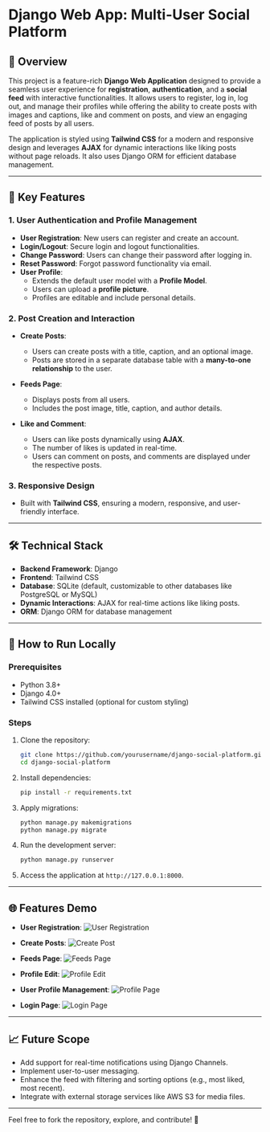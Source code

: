# Django Web App: Multi-User Social Platform

## 🌟 Overview

This project is a feature-rich **Django Web Application** designed to provide a seamless user experience for **registration**, **authentication**, and a **social feed** with interactive functionalities. It allows users to register, log in, log out, and manage their profiles while offering the ability to create posts with images and captions, like and comment on posts, and view an engaging feed of posts by all users.

The application is styled using **Tailwind CSS** for a modern and responsive design and leverages **AJAX** for dynamic interactions like liking posts without page reloads. It also uses Django ORM for efficient database management.

---

## 🚀 Key Features

### 1. **User Authentication and Profile Management**
- **User Registration**: New users can register and create an account.
- **Login/Logout**: Secure login and logout functionalities.
- **Change Password**: Users can change their password after logging in.
- **Reset Password**: Forgot password functionality via email.
- **User Profile**:
  - Extends the default user model with a **Profile Model**.
  - Users can upload a **profile picture**.
  - Profiles are editable and include personal details.

### 2. **Post Creation and Interaction**
- **Create Posts**:
  - Users can create posts with a title, caption, and an optional image.
  - Posts are stored in a separate database table with a **many-to-one relationship** to the user.

- **Feeds Page**:
  - Displays posts from all users.
  - Includes the post image, title, caption, and author details.

- **Like and Comment**:
  - Users can like posts dynamically using **AJAX**.
  - The number of likes is updated in real-time.
  - Users can comment on posts, and comments are displayed under the respective posts.

### 3. **Responsive Design**
- Built with **Tailwind CSS**, ensuring a modern, responsive, and user-friendly interface.

---

## 🛠️ Technical Stack

- **Backend Framework**: Django
- **Frontend**: Tailwind CSS
- **Database**: SQLite (default, customizable to other databases like PostgreSQL or MySQL)
- **Dynamic Interactions**: AJAX for real-time actions like liking posts.
- **ORM**: Django ORM for database management

---

## 🔧 How to Run Locally

### Prerequisites
- Python 3.8+
- Django 4.0+
- Tailwind CSS installed (optional for custom styling)

### Steps

1. Clone the repository:
   ```bash
   git clone https://github.com/yourusername/django-social-platform.git
   cd django-social-platform
   ```

2. Install dependencies:
   ```bash
   pip install -r requirements.txt
   ```

3. Apply migrations:
   ```bash
   python manage.py makemigrations
   python manage.py migrate
   ```

4. Run the development server:
   ```bash
   python manage.py runserver
   ```

5. Access the application at `http://127.0.0.1:8000`.

---

## 🌐 Features Demo

- **User Registration**:
  ![User Registration](final_images/register.png)

- **Create Posts**:
  ![Create Post](final_images/post.png)

- **Feeds Page**:
  ![Feeds Page](final_images/feed.png)

- **Profile Edit**:
  ![Profile Edit](final_images/edit.png)

- **User Profile Management**:
  ![Profile Page](final_images/pc.png)

- **Login Page**:
  ![Login Page](final_images/login.png)

---

## 📈 Future Scope

- Add support for real-time notifications using Django Channels.
- Implement user-to-user messaging.
- Enhance the feed with filtering and sorting options (e.g., most liked, most recent).
- Integrate with external storage services like AWS S3 for media files.

---

Feel free to fork the repository, explore, and contribute! 🚀


